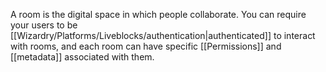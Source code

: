 A room is the digital space in which people collaborate. You can require your users to be [[Wizardry/Platforms/Liveblocks/authentication|authenticated]] to interact with rooms, and each room can have specific [[Permissions]] and [[metadata]] associated with them.